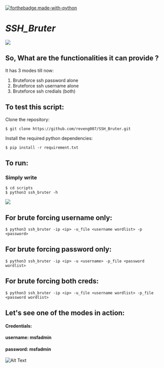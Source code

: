 [![forthebadge made-with-python](http://ForTheBadge.com/images/badges/made-with-python.svg)](https://www.python.org/)
# ***SSH_Bruter***

![](https://github.com/reveng007/SSH_Bruter/blob/main/images/banner.png)

## So, What are the functionalities it can provide ?

It has 3 modes till now:

1. Bruteforce ssh password alone
2. Bruteforce ssh username alone
3. Bruteforce ssh credials (both)

## To test this script:
Clone the repository:
```
$ git clone https://github.com/reveng007/SSH_Bruter.git
```
Install the required python dependencies:
```
$ pip install -r requirement.txt
```
## To run:
### Simply write

```
$ cd scripts
$ python3 ssh_bruter -h
```
![](https://github.com/reveng007/SSH_Bruter/blob/main/images/image1.png)

## For brute forcing username only:
```
$ python3 ssh_bruter -ip <ip> -u_file <username wordlist> -p <password>
```
## For brute forcing password only:
```
$ python3 ssh_bruter -ip <ip> -u <username> -p_file <password wordlist>
```
## For brute forcing both creds:
```
$ python3 ssh_bruter -ip <ip> -u_file <username wordlist> -p_file <password wordlist>
```
## Let's see one of the modes in action:

#### Credentials:

#### username: msfadmin
#### password: msfadmin

![Alt Text](https://github.com/reveng007/SSH_Bruter/blob/main/ssh_brute.gif)

